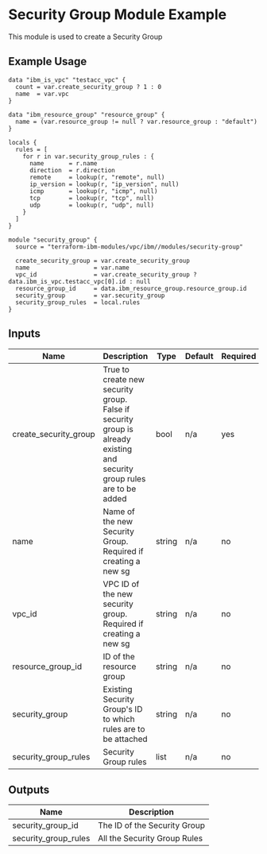 # Security Group Module Example

This module is used to create a Security Group

## Example Usage
```
data "ibm_is_vpc" "testacc_vpc" {
  count = var.create_security_group ? 1 : 0
  name  = var.vpc
}

data "ibm_resource_group" "resource_group" {
  name = (var.resource_group != null ? var.resource_group : "default")
}

locals {
  rules = [
    for r in var.security_group_rules : {
      name       = r.name
      direction  = r.direction
      remote     = lookup(r, "remote", null)
      ip_version = lookup(r, "ip_version", null)
      icmp       = lookup(r, "icmp", null)
      tcp        = lookup(r, "tcp", null)
      udp        = lookup(r, "udp", null)
    }
  ]
}

module "security_group" {
  source = "terraform-ibm-modules/vpc/ibm//modules/security-group"

  create_security_group = var.create_security_group
  name                  = var.name
  vpc_id                = var.create_security_group ? data.ibm_is_vpc.testacc_vpc[0].id : null
  resource_group_id     = data.ibm_resource_group.resource_group.id
  security_group        = var.security_group
  security_group_rules  = local.rules
}
```

<!-- BEGINNING OF PRE-COMMIT-TERRAFORM DOCS HOOK -->

## Inputs

| Name                              | Description                                           | Type   | Default | Required |
|-----------------------------------|-------------------------------------------------------|--------|---------|----------|
| create\_security\_group | True to create new security group. False if security group is already existing and security group rules are to be added | bool | n/a | yes |
| name | Name of the new Security Group. Required if creating a new sg | string | n/a | no |
| vpc\_id | VPC ID of the new security group. Required if creating a new sg | string | n/a | no |
| resource\_group\_id | ID of the resource group | string | n/a | no |
| security\_group | Existing Security Group's ID to which rules are to be attached | string | n/a | no |
| security\_group\_rules | Security Group rules | list | n/a | no |

## Outputs

| Name | Description |
|------|-------------|
| security\_group\_id | The ID of the Security Group |
| security\_group\_rules | All the Security Group Rules|


<!-- END OF PRE-COMMIT-TERRAFORM DOCS HOOK -->
